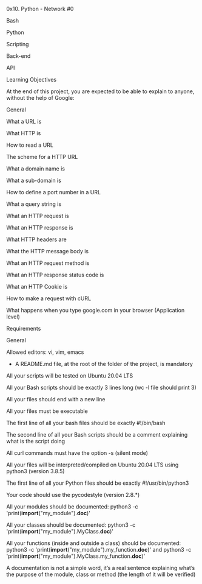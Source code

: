 0x10. Python - Network #0

Bash

Python

Scripting

Back-end

API

Learning Objectives

At the end of this project, you are expected to be able to explain to anyone, without the help of Google:




General

What a URL is

What HTTP is

How to read a URL

The scheme for a HTTP URL

What a domain name is

What a sub-domain is

How to define a port number in a URL

What a query string is

What an HTTP request is

What an HTTP response is

What HTTP headers are

What the HTTP message body is

What an HTTP request method is

What an HTTP response status code is

What an HTTP Cookie is

How to make a request with cURL

What happens when you type google.com in your browser (Application level)



Requirements


General

Allowed editors: vi, vim, emacs

- A README.md file, at the root of the folder of the project, is mandatory

All your scripts will be tested on Ubuntu 20.04 LTS

All your Bash scripts should be exactly 3 lines long (wc -l file should print 3)

All your files should end with a new line

All your files must be executable

The first line of all your bash files should be exactly #!/bin/bash

The second line of all your Bash scripts should be a comment explaining what is the script doing

All curl commands must have the option -s (silent mode)

All your files will be interpreted/compiled on Ubuntu 20.04 LTS using python3 (version 3.8.5)

The first line of all your Python files should be exactly #!/usr/bin/python3

Your code should use the pycodestyle (version 2.8.*)

All your modules should be documented: python3 -c 'print(__import__("my_module").__doc__)'

All your classes should be documented: python3 -c 'print(__import__("my_module").MyClass.__doc__)'

All your functions (inside and outside a class) should be documented: python3 -c 'print(__import__("my_module").my_function.__doc__)' and python3 -c 'print(__import__("my_module").MyClass.my_function.__doc__)'

A documentation is not a simple word, it’s a real sentence explaining what’s the purpose of the module, class or method (the length of it will be verified)
